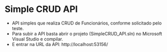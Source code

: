 # Simple CRUD API

 - API simples que realiza CRUD de Funcionários, conforme solicitado pelo teste.
 - Para subir a API basta abrir o projeto (SimpleCRUD_API.sln) no Microsoft Visual Studio e compilar.
 - E entrar na URL da API: http://localhost:53156/
